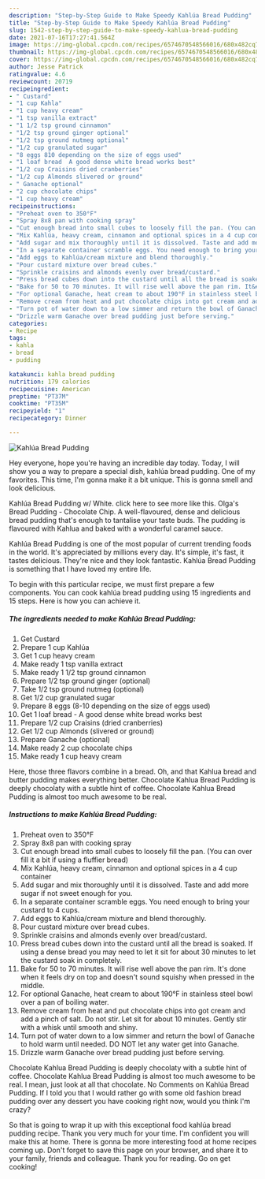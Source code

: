 ```yaml
---
description: "Step-by-Step Guide to Make Speedy Kahlúa Bread Pudding"
title: "Step-by-Step Guide to Make Speedy Kahlúa Bread Pudding"
slug: 1542-step-by-step-guide-to-make-speedy-kahlua-bread-pudding
date: 2021-07-16T17:27:41.564Z
image: https://img-global.cpcdn.com/recipes/6574670548566016/680x482cq70/kahlua-bread-pudding-recipe-main-photo.jpg
thumbnail: https://img-global.cpcdn.com/recipes/6574670548566016/680x482cq70/kahlua-bread-pudding-recipe-main-photo.jpg
cover: https://img-global.cpcdn.com/recipes/6574670548566016/680x482cq70/kahlua-bread-pudding-recipe-main-photo.jpg
author: Jesse Patrick
ratingvalue: 4.6
reviewcount: 20719
recipeingredient:
- " Custard"
- "1 cup Kahla"
- "1 cup heavy cream"
- "1 tsp vanilla extract"
- "1 1/2 tsp ground cinnamon"
- "1/2 tsp ground ginger optional"
- "1/2 tsp ground nutmeg optional"
- "1/2 cup granulated sugar"
- "8 eggs 810 depending on the size of eggs used"
- "1 loaf bread  A good dense white bread works best"
- "1/2 cup Craisins dried cranberries"
- "1/2 cup Almonds slivered or ground"
- " Ganache optional"
- "2 cup chocolate chips"
- "1 cup heavy cream"
recipeinstructions:
- "Preheat oven to 350°F"
- "Spray 8x8 pan with cooking spray"
- "Cut enough bread into small cubes to loosely fill the pan. (You can over fill it a bit if using a fluffier bread)"
- "Mix Kahlúa, heavy cream, cinnamon and optional spices in a 4 cup container"
- "Add sugar and mix thoroughly until it is dissolved. Taste and add more sugar if not sweet enough for you."
- "In a separate container scramble eggs. You need enough to bring your custard to 4 cups."
- "Add eggs to Kahlúa/cream mixture and blend thoroughly."
- "Pour custard mixture over bread cubes."
- "Sprinkle craisins and almonds evenly over bread/custard."
- "Press bread cubes down into the custard until all the bread is soaked. If using a dense bread you may need to let it sit for about 30 minutes to let the custard soak in completely."
- "Bake for 50 to 70 minutes. It will rise well above the pan rim. It&#39;s done when it feels dry on top and doesn&#39;t sound squishy when pressed in the middle."
- "For optional Ganache, heat cream to about 190°F in stainless steel bowl over a pan of boiling water."
- "Remove cream from heat and put chocolate chips into got cream and add a pinch of salt. Do not stir. Let sit for about 10 minutes. Gently stir with a whisk until smooth and shiny."
- "Turn pot of water down to a low simmer and return the bowl of Ganache to hold warm until needed. DO NOT let any water get into Ganache."
- "Drizzle warm Ganache over bread pudding just before serving."
categories:
- Recipe
tags:
- kahla
- bread
- pudding

katakunci: kahla bread pudding 
nutrition: 179 calories
recipecuisine: American
preptime: "PT37M"
cooktime: "PT35M"
recipeyield: "1"
recipecategory: Dinner

---
```



![Kahlúa Bread Pudding](https://img-global.cpcdn.com/recipes/6574670548566016/680x482cq70/kahlua-bread-pudding-recipe-main-photo.jpg)

Hey everyone, hope you're having an incredible day today. Today, I will show you a way to prepare a special dish, kahlúa bread pudding. One of my favorites. This time, I'm gonna make it a bit unique. This is gonna smell and look delicious.

Kahlúa Bread Pudding w/ White. click here to see more like this. Olga&#39;s Bread Pudding - Chocolate Chip. A well-flavoured, dense and delicious bread pudding that&#39;s enough to tantalise your taste buds. The pudding is flavoured with Kahlua and baked with a wonderful caramel sauce.

Kahlúa Bread Pudding is one of the most popular of current trending foods in the world. It's appreciated by millions every day. It's simple, it's fast, it tastes delicious. They're nice and they look fantastic. Kahlúa Bread Pudding is something that I have loved my entire life.


To begin with this particular recipe, we must first prepare a few components. You can cook kahlúa bread pudding using 15 ingredients and 15 steps. Here is how you can achieve it.

<!--inarticleads1-->

##### The ingredients needed to make Kahlúa Bread Pudding:

1. Get  Custard
1. Prepare 1 cup Kahlúa
1. Get 1 cup heavy cream
1. Make ready 1 tsp vanilla extract
1. Make ready 1 1/2 tsp ground cinnamon
1. Prepare 1/2 tsp ground ginger (optional)
1. Take 1/2 tsp ground nutmeg (optional)
1. Get 1/2 cup granulated sugar
1. Prepare 8 eggs (8-10 depending on the size of eggs used)
1. Get 1 loaf bread - A good dense white bread works best
1. Prepare 1/2 cup Craisins (dried cranberries)
1. Get 1/2 cup Almonds (slivered or ground)
1. Prepare  Ganache (optional)
1. Make ready 2 cup chocolate chips
1. Make ready 1 cup heavy cream


Here, those three flavors combine in a bread. Oh, and that Kahlua bread and butter pudding makes everything better. Chocolate Kahlua Bread Pudding is deeply chocolaty with a subtle hint of coffee. Chocolate Kahlua Bread Pudding is almost too much awesome to be real. 

<!--inarticleads2-->

##### Instructions to make Kahlúa Bread Pudding:

1. Preheat oven to 350°F
1. Spray 8x8 pan with cooking spray
1. Cut enough bread into small cubes to loosely fill the pan. (You can over fill it a bit if using a fluffier bread)
1. Mix Kahlúa, heavy cream, cinnamon and optional spices in a 4 cup container
1. Add sugar and mix thoroughly until it is dissolved. Taste and add more sugar if not sweet enough for you.
1. In a separate container scramble eggs. You need enough to bring your custard to 4 cups.
1. Add eggs to Kahlúa/cream mixture and blend thoroughly.
1. Pour custard mixture over bread cubes.
1. Sprinkle craisins and almonds evenly over bread/custard.
1. Press bread cubes down into the custard until all the bread is soaked. If using a dense bread you may need to let it sit for about 30 minutes to let the custard soak in completely.
1. Bake for 50 to 70 minutes. It will rise well above the pan rim. It&#39;s done when it feels dry on top and doesn&#39;t sound squishy when pressed in the middle.
1. For optional Ganache, heat cream to about 190°F in stainless steel bowl over a pan of boiling water.
1. Remove cream from heat and put chocolate chips into got cream and add a pinch of salt. Do not stir. Let sit for about 10 minutes. Gently stir with a whisk until smooth and shiny.
1. Turn pot of water down to a low simmer and return the bowl of Ganache to hold warm until needed. DO NOT let any water get into Ganache.
1. Drizzle warm Ganache over bread pudding just before serving.


Chocolate Kahlua Bread Pudding is deeply chocolaty with a subtle hint of coffee. Chocolate Kahlua Bread Pudding is almost too much awesome to be real. I mean, just look at all that chocolate. No Comments on Kahlúa Bread Pudding. If I told you that I would rather go with some old fashion bread pudding over any dessert you have cooking right now, would you think I&#39;m crazy? 

So that is going to wrap it up with this exceptional food kahlúa bread pudding recipe. Thank you very much for your time. I'm confident you will make this at home. There is gonna be more interesting food at home recipes coming up. Don't forget to save this page on your browser, and share it to your family, friends and colleague. Thank you for reading. Go on get cooking!
